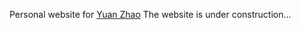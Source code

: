 Personal website for [Yuan Zhao](https://yuanzhao42.github.io/)
The website is under construction...
